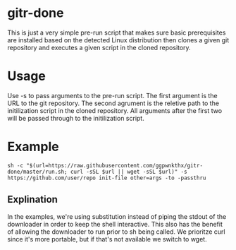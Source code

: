 # gitr-done
This is just a very simple pre-run script that makes sure basic prerequisites are installed based on the detected Linux distribution then clones a given git repository and executes a given script in the cloned repository.

# Usage
Use -s to pass arguments to the pre-run script. The first argument is the URL to the git repository. The second agrument is the reletive path to the initilization script in the cloned repository. All arguments after the first two will be passed through to the initilization script.

# Example
```sh -c "$(url=https://raw.githubusercontent.com/ggpwnkthx/gitr-done/master/run.sh; curl -sSL $url || wget -sSL $url)" -s https://github.com/user/repo init-file other=args -to -passthru```

## Explination
In the examples, we're using substitution instead of piping the stdout of the downloader in order to keep the shell interactive. This also has the benefit of allowing the downloader to run prior to sh being called. We prioritze curl since it's more portable, but if that's not available we switch to wget.
